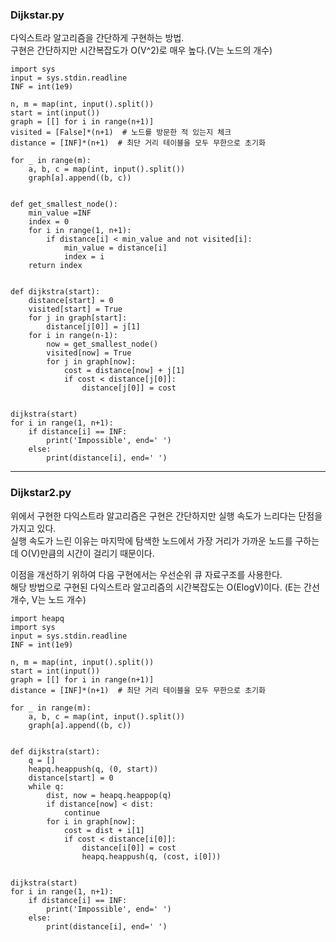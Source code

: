### Dijkstar.py

다익스트라 알고리즘을 간단하게 구현하는 방법.  
구현은 간단하지만 시간복잡도가 O(V^2)로 매우 높다.(V는 노드의 개수)

~~~
import sys
input = sys.stdin.readline
INF = int(1e9)

n, m = map(int, input().split())
start = int(input())
graph = [[] for i in range(n+1)]
visited = [False]*(n+1)  # 노드를 방문한 적 있는지 체크
distance = [INF]*(n+1)  # 최단 거리 테이블을 모두 무한으로 초기화

for _ in range(m):
    a, b, c = map(int, input().split())
    graph[a].append((b, c))


def get_smallest_node():
    min_value =INF
    index = 0
    for i in range(1, n+1):
        if distance[i] < min_value and not visited[i]:
            min_value = distance[i]
            index = i
    return index


def dijkstra(start):
    distance[start] = 0
    visited[start] = True
    for j in graph[start]:
        distance[j[0]] = j[1]
    for i in range(n-1):
        now = get_smallest_node()
        visited[now] = True
        for j in graph[now]:
            cost = distance[now] + j[1]
            if cost < distance[j[0]]:
                distance[j[0]] = cost


dijkstra(start)
for i in range(1, n+1):
    if distance[i] == INF:
        print('Impossible', end=' ')
    else:
        print(distance[i], end=' ')

~~~

---

### Dijkstar2.py

위에서 구현한 다익스트라 알고리즘은 구현은 간단하지만 실행 속도가 느리다는 단점을 가지고 있다.  
실행 속도가 느린 이유는 마지막에 탐색한 노드에서 가장 거리가 가까운 노드를 구하는 데 O(V)만큼의 시간이 걸리기 때문이다.  

이점을 개선하기 위하여 다음 구현에서는 우선순위 큐 자료구조를 사용한다.  
해당 방법으로 구현된 다익스트라 알고리즘의 시간복잡도는 O(ElogV)이다. (E는 간선 개수, V는 노드 개수)

~~~
import heapq
import sys
input = sys.stdin.readline
INF = int(1e9)

n, m = map(int, input().split())
start = int(input())
graph = [[] for i in range(n+1)]
distance = [INF]*(n+1)  # 최단 거리 테이블을 모두 무한으로 초기화

for _ in range(m):
    a, b, c = map(int, input().split())
    graph[a].append((b, c))


def dijkstra(start):
    q = []
    heapq.heappush(q, (0, start))
    distance[start] = 0
    while q:
        dist, now = heapq.heappop(q)
        if distance[now] < dist:
            continue
        for i in graph[now]:
            cost = dist + i[1]
            if cost < distance[i[0]]:
                distance[i[0]] = cost
                heapq.heappush(q, (cost, i[0]))


dijkstra(start)
for i in range(1, n+1):
    if distance[i] == INF:
        print('Impossible', end=' ')
    else:
        print(distance[i], end=' ')

~~~
